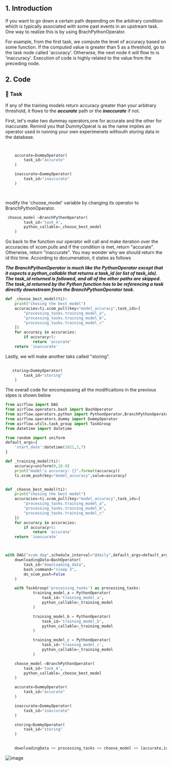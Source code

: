 ## 1. Introduction 

If you want to go down a certain path depending on the arbitrary condition which is typically associated with some past events in an upstream task. One way to realize this is by using BrachPythonOperator.


For example,  from the first task, we compute the level of accuracy based on some function. If the computed value is greater than  5 as a threshold, go to the task node called 'accuracy'. Otherwise, the next node it will flow to is  'inaccuracy'. Execution of code is highly related to the value from the preceding node. 




## 2. Code

### :pushpin: Task 
If any of the training models return accuracy greater than your arbitrary threshold, it flows to the **_accurate_** path or the **_inaccurate_**  if not.


First, let's make two dummay operators,one for accurate and the other for inaccurate. Remind you that DummyOperat is as the name implies an
operator used in running your own experimenets withouth storing data in the database.

```python


    accurate=DummyOperator(
        task_id="accurate"
    )

    inaccurate=DummyOperator(
        task_id="inaccurate"
    )

       


```

modify the 'choose_model' variable by changing its operator to BranchPythonOperator. 

```python
 choose_model =BranchPythonOperator(
        task_id='task_4',
        python_callable=_choose_best_model
    )

```
Go back to the function our operator will call and
make iteration over the accuracies of xcom.pulls and if the condition is met, return "accurate". Otherwise, return "inaccurate". You may wonder why we should return the id this time.
According to documenation, it states as follows 

**_The BranchPythonOperator is much like the PythonOperator except that it expects a python_callable that returns a task_id (or list of task_ids). The task_id returned is followed, and all of the other paths are skipped. 
The task_id returned by the Python function has to be referencing a task directly downstream from the BranchPythonOperator task._**


```python
def _choose_best_model(ti):
    print("chosing the best model")
    accuracies=ti.xcom_pull(key="model_accuracy",task_ids=[
        "processing_tasks.training_model_a",
        "processing_tasks.training_model_b",
        "processing_tasks.training_model_c"
    ])
    for accuracy in accuracies:
        if accuracy>5:
            return 'accurate'
    return 'inaccurate'
```

Lastly, we will make another taks called "storing". 

```python
   
   storing=DummyOperator(
        task_id="storing"
    )
```


The overall code for encompassing all the modificaitons in the previous stpes is shown below


```python
from airflow import DAG
from airflow.operators.bash import BashOperator
from airflow.operators.python import PythonOperator,BranchPythonOperator
from airflow.operators.dummy import DummyOperator
from airflow.utils.task_group import TaskGroup
from datetime import datetime

from random import uniform
default_args={
    'start_date':datetime(2021,3,7)
}

def _training_model(ti):
    accuracy=uniform(0,10.0)
    print("model's accuracy: {}".format(accuracy))
    ti.xcom_push(key="model_accuracy",value=accuracy)


def _choose_best_model(ti):
    print("chosing the best model")
    accuracies=ti.xcom_pull(key="model_accuracy",task_ids=[
        "processing_tasks.training_model_a",
        "processing_tasks.training_model_b",
        "processing_tasks.training_model_c"
    ])
    for accuracy in accuracies:
        if accuracy>5:
            return 'accurate'
    return 'inaccurate'



with DAG("xcom_dag",schedule_interval="@daily",default_args=default_args,catchup=False) as dag:
    downloadingData=BashOperator(
        task_id="downloading_data",
        bash_command="sleep 3",
        do_xcom_push=False
    )

    with TaskGroup('processing_tasks') as processing_tasks:
            training_model_a = PythonOperator(
                task_id='training_model_a',
                python_callable=_training_model
            )

            training_model_b = PythonOperator(
                task_id='training_model_b',
                python_callable=_training_model
            )

            training_model_c = PythonOperator(
                task_id='training_model_c',
                python_callable=_training_model
            )

    choose_model =BranchPythonOperator(
        task_id='task_4',
        python_callable=_choose_best_model
    )

    accurate=DummyOperator(
        task_id="accurate"
    )

    inaccurate=DummyOperator(
        task_id="inaccurate"
    )

    storing=DummyOperator(
        task_id="storing"
    )

  
    downloadingData >> processing_tasks >> choose_model >> [accurate,inaccurate] >> storing


```
![image](https://user-images.githubusercontent.com/53164959/110244713-6375e680-7fa3-11eb-89e7-bc7369e49a99.png)

